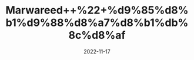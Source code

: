 ---
title: 'Marwareed++%22+%d9%85%d8%b1%d9%88%d8%a7%d8%b1%db%8c%d8%af'
date: '2022-11-17' 
metatag: '' 
inventory: '0' 
draft: false 
# meta description 
shortDescripton: 'Pearl+%22+It+strengthens+the+functioning+of+heart+muscles%2c+gives+relief+from+cardiac+palpitation+and+tachycardia.'
description: 'Herbs+%d8%ac%da%91%db%8c+%d8%a8%d9%88%d9%b9%db%8c'
longdescription: ''
tags: ''
brand: ''
subCategory: ''
sellCount: '0'
featured: True
# product Price
price: '800.0'
# Product Short Description
shortDescription: 'Pearl+%22+It+strengthens+the+functioning+of+heart+muscles%2c+gives+relief+from+cardiac+palpitation+and+tachycardia.'
productID: '6F144A56-5524-ED11-9968-005056B3A416'
type: 'products'
category: 'Herbs+%d8%ac%da%91%db%8c+%d8%a8%d9%88%d9%b9%db%8c' 
thumnailproduct: 'https://eraconnect.blob.core.windows.net/product-images/aminsaddiquidawakhana/6F144A56-5524-ED11-9968-005056B3A416.webp' 
images:
  - image: 'https://eraconnect.blob.core.windows.net/product-images/aminsaddiquidawakhana/6F144A56-5524-ED11-9968-005056B3A416.webp'  
Variants:
---